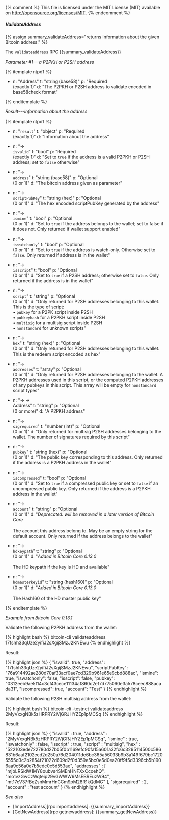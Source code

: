 {% comment %}
This file is licensed under the MIT License (MIT) available on
http://opensource.org/licenses/MIT.
{% endcomment %}

##### ValidateAddress

{% assign summary_validateAddress="returns information about the given Bitcoin address." %}

The `validateaddress` RPC {{summary_validateAddress}}

*Parameter #1---a P2PKH or P2SH address*

{% itemplate ntpd1 %}
- n: "Address"
  t: "string (base58)"
  p: "Required<br>(exactly 1)"
  d: "The P2PKH or P2SH address to validate encoded in base58check format"

{% enditemplate %}

*Result---information about the address*

{% itemplate ntpd1 %}
- n: "`result`"
  t: "object"
  p: "Required<br>(exactly 1)"
  d: "Information about the address"

- n: "→<br>`isvalid`"
  t: "bool"
  p: "Required<br>(exactly 1)"
  d: "Set to `true` if the address is a valid P2PKH or P2SH address; set to `false` otherwise"

- n: "→<br>`address`"
  t: "string (base58)"
  p: "Optional<br>(0 or 1)"
  d: "The bitcoin address given as parameter"

- n: "→<br>`scriptPubKey`"
  t: "string (hex)"
  p: "Optional<br>(0 or 1)"
  d: "The hex encoded scriptPubKey generated by the address"  
  
- n: "→<br>`ismine`"
  t: "bool"
  p: "Optional<br>(0 or 1)"
  d: "Set to `true` if the address belongs to the wallet; set to false if it does not.  Only returned if wallet support enabled"

- n: "→<br>`iswatchonly`"
  t: "bool"
  p: "Optional<br>(0 or 1)"
  d: "Set to `true` if the address is watch-only.  Otherwise set to `false`.  Only returned if address is in the wallet"

- n: "→<br>`isscript`"
  t: "bool"
  p: "Optional<br>(0 or 1)"
  d: "Set to `true` if a P2SH address; otherwise set to `false`.  Only returned if the address is in the wallet"

- n: "→<br>`script`"
  t: "string"
  p: "Optional<br>(0 or 1)"
  d: "Only returned for P2SH addresses belonging to this wallet. This is the type of script:<br>• `pubkey` for a P2PK script inside P2SH<br>• `pubkeyhash` for a P2PKH script inside P2SH<br>• `multisig` for a multisig script inside P2SH<br>• `nonstandard` for unknown scripts"

- n: "→<br>`hex`"
  t: "string (hex)"
  p: "Optional<br>(0 or 1)"
  d: "Only returned for P2SH addresses belonging to this wallet.  This is the redeem script encoded as hex"

- n: "→<br>`addresses`"
  t: "array"
  p: "Optional<br>(0 or 1)"
  d: "Only returned for P2SH addresses belonging to the wallet.  A P2PKH addresses used in this script, or the computed P2PKH addresses of any pubkeys in this script.  This array will be empty for `nonstandard` script types"

- n: "→ →<br>Address"
  t: "string"
  p: "Optional<br>(0 or more)"
  d: "A P2PKH address"

- n: "→<br>`sigrequired`"
  t: "number (int)"
  p: "Optional<br>(0 or 1)"
  d: "Only returned for multisig P2SH addresses belonging to the wallet.  The number of signatures required by this script"

- n: "→<br>`pubkey`"
  t: "string (hex)"
  p: "Optional<br>(0 or 1)"
  d: "The public key corresponding to this address.  Only returned if the address is a P2PKH address in the wallet"

- n: "→<br>`iscompressed`"
  t: "bool"
  p: "Optional<br>(0 or 1)"
  d: "Set to `true` if a compressed public key or set to `false` if an uncompressed public key.  Only returned if the address is a P2PKH address in the wallet"

- n: "→<br>`account`"
  t: "string"
  p: "Optional<br>(0 or 1)"
  d: "*Deprecated: will be removed in a later version of Bitcoin Core*<br><br>The account this address belong to.  May be an empty string for the default account.  Only returned if the address belongs to the wallet"

- n: "→<br>`hdkeypath`"
  t: "string"
  p: "Optional<br>(0 or 1)"
  d: "*Added in Bitcoin Core 0.13.0*<br><br>The HD keypath if the key is HD and available"  
  
- n: "→<br>`hdmasterkeyid`"
  t: "string (hash160)"
  p: "Optional<br>(0 or 1)"
  d: "*Added in Bitcoin Core 0.13.0*<br><br>The Hash160 of the HD master public key"  
  
{% enditemplate %}

*Example from Bitcoin Core 0.13.1*

Validate the following P2PKH address from the wallet:

{% highlight bash %}
bitcoin-cli validateaddress 17fshh33qUze2yifiJ2sXgijSMzJ2KNEwu
{% endhighlight %}

Result:

{% highlight json %}
{
    "isvalid": true,
    "address": "17fshh33qUze2yifiJ2sXgijSMzJ2KNEwu",
    "scriptPubKey": "76a914492ae280d70af33acf0ae7cd329b961e65e9cbd888ac",
    "ismine": true,
    "iswatchonly": false,
    "isscript": false,
    "pubkey": "0312eeb9ae5f14c3cf43cece11134af860c2ef7d775060e3a578ceec888acada31",
    "iscompressed": true,
    "account": "Test"
}
{% endhighlight %}

Validate the following P2SH multisig address from the wallet:

{% highlight bash %}
bitcoin-cli -testnet validateaddress 2MyVxxgNBk5zHRPRY2iVjGRJHYZEp1pMCSq
{% endhighlight %}

Result:

{% highlight json %}
{
    "isvalid" : true,
    "address" : "2MyVxxgNBk5zHRPRY2iVjGRJHYZEp1pMCSq",
    "ismine" : true,
    "iswatchonly" : false,
    "isscript" : true,
    "script" : "multisig",
    "hex" : "522103ede722780d27b05f0b1169efc90fa15a601a32fc6c3295114500c586831b6aaf2102ecd2d250a76d204011de6bc365a56033b9b3a149f679bc17205555d3c2b2854f21022d609d2f0d359e5bc0e5d0ea20ff9f5d3396cb5b1906aa9c56a0e7b5edc0c5d553ae",
    "addresses" : [
        "mjbLRSidW1MY8oubvs4SMEnHNFXxCcoehQ",
        "mo1vzGwCzWqteip29vGWWW6MsEBREuzW94",
        "mt17cV37fBqZsnMmrHnGCm9pM28R1kQdMG"
    ],
    "sigsrequired" : 2,
    "account" : "test account"
}
{% endhighlight %}

*See also*

* [ImportAddress][rpc importaddress]: {{summary_importAddress}}
* [GetNewAddress][rpc getnewaddress]: {{summary_getNewAddress}}

